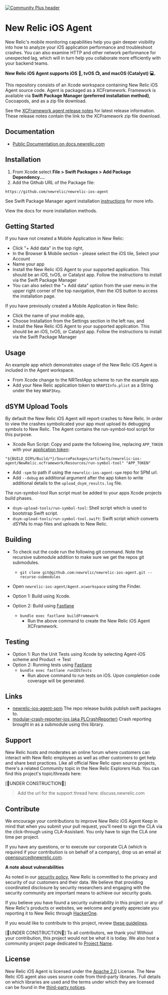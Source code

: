 [![Community Plus header](https://github.com/newrelic/opensource-website/raw/main/src/images/categories/Community_Plus.png)](https://opensource.newrelic.com/oss-category/#community-plus)

# New Relic iOS Agent
New Relic's mobile monitoring capabilities help you gain deeper visibility into how to analyze your iOS application performance and troubleshoot crashes. You can also examine HTTP and other network performance for unexpected lag, which will in turn help you collaborate more efficiently with your backend teams.

**New Relic iOS Agent supports iOS 📱, tvOS 📺, and macOS (Catalyst) 💻.**

This repository consists of an Xcode workspace containing New Relic iOS Agent source code. Agent is packaged as a XCFramework.  Framework is available via **Swift Package Manager (preferred installation method)**, Cocoapods, and as a zip file download.

See the [XCFramework agent release notes](https://docs.newrelic.com/docs/release-notes/mobile-release-notes/xcframework-release-notes/) for latest release information. These release notes contain the link to the XCFramework zip file download.

## Documentation
- [Public Documentation on docs.newrelic.com](https://docs.newrelic.com/docs/mobile-monitoring/new-relic-mobile-ios/get-started/introduction-new-relic-mobile-ios)

## Installation
1. From Xcode select **File > Swift Packages > Add Package Dependency...**.
2. Add the Github URL of the Package file:
  
  ```
  https://github.com/newrelic/newrelic-ios-agent
  ```
See Swift Package Manager agent installation [instructions](https://docs.newrelic.com/docs/mobile-monitoring/new-relic-mobile-ios/installation/spm-installation/) for more info.

View the docs for more installation methods.

## Getting Started
If you have not created a Mobile Application in New Relic:

* Click "+ Add data" in the top right,
* In the Browser & Mobile section - please select the iOS tile, Select your Account
* Name your app
* Install the New Relic iOS Agent to your supported application. This should be an iOS, tvOS, or Catalyst app. Follow the instructions to install via the Swift Package Manager
* You can also select the "+ Add data" option from the user menu in the upper right corner of the top navigation, then the iOS button to access the installation page.

If you have previously created a Mobile Application in New Relic:

* Click the name of your mobile app,
* Choose Installation from the Settings section in the left nav, and
* Install the New Relic iOS Agent to your supported application. This should be an iOS, tvOS, or Catalyst app. Follow the instructions to install via the Swift Package Manager

## Usage
An example app which demonstrates usage of the New Relic iOS Agent is included in the Agent workspace. 

- From Xcode change to the NRTestApp scheme to run the example app.
- Add your New Relic application token to `NRAPIInfo.plist` as a String under the key `NRAPIKey`.

## dSYM Upload Tools

By default the New Relic iOS Agent will report crashes to New Relic. In order to view the crashes symbolicated your app must upload its debugging symbols to New Relic. The Agent contains the run-symbol-tool script for this purpose.

- Xcode Run Script: Copy and paste the following line, replacing `APP_TOKEN` with your [application token](https://docs.newrelic.com/docs/mobile-monitoring/new-relic-mobile/maintenance/viewing-your-application-token):
```
"${BUILD_DIR%/Build/*}/SourcePackages/artifacts/newrelic-ios-agent/NewRelic.xcframework/Resources/run-symbol-tool" "APP_TOKEN"
```
- Add `-spm` to path if using the `newrelic-ios-agent-spm` repo for SPM url.
- Add `--debug` as additional argument after the app token to write additional details to the `upload_dsym_results.log` file.

The run-symbol-tool Run script must be added to your apps Xcode projects build phases.

- `dsym-upload-tools/run-symbol-tool`: Shell script which is used to bootstrap Swift script.
- `dsym-upload-tools/run-symbol-tool.swift`: Swift script which converts dSYMs to map files and uploads to New Relic.

## Building
- To check out the code run the following git command. Note the recursive submodule addition to make sure we get the repos git submodules.
    - `git clone git@github.com:newrelic/newrelic-ios-agent.git --recurse-submodules`

- Open `newrelic-ios-agent/Agent.xcworkspace` using the Finder.
- Option 1: Build using Xcode.
- Option 2: Build using [Fastlane](https://docs.fastlane.tools/)
    - `bundle exec fastlane buildFramework`
        - Run the above command to create the New Relic iOS Agent XCFramework.

## Testing
- Option 1: Run the Unit Tests using Xcode by selecting Agent-iOS scheme and Product -> Test
- Option 2: Running tests using [Fastlane](https://docs.fastlane.tools/)
    - `bundle exec fastlane runIOSTests`
        - Run above command to run tests on iOS. Upon completion code coverage will be generated.

## Links
- [newrelic-ios-agent-spm](https://github.com/newrelic/newrelic-ios-agent-spm) The repo release builds publish swift packages to.
- [modular-crash-reporter-ios (aka PLCrashReporter)](https://github.com/microsoft/plcrashreporter) Crash reporting brought in as a submodule using this library.

## Support

New Relic hosts and moderates an online forum where customers can interact with New Relic employees as well as other customers to get help and share best practices. Like all official New Relic open source projects, there's a related Community topic in the New Relic Explorers Hub. You can find this project's topic/threads here:

[🚧UNDER CONSTRUCTION🚧]
>Add the url for the support thread here: discuss.newrelic.com

## Contribute

We encourage your contributions to improve New Relic iOS Agent Keep in mind that when you submit your pull request, you'll need to sign the CLA via the click-through using CLA-Assistant. You only have to sign the CLA one time per project.

If you have any questions, or to execute our corporate CLA (which is required if your contribution is on behalf of a company), drop us an email at opensource@newrelic.com.

**A note about vulnerabilities**

As noted in our [security policy](../../security/policy), New Relic is committed to the privacy and security of our customers and their data. We believe that providing coordinated disclosure by security researchers and engaging with the security community are important means to achieve our security goals.

If you believe you have found a security vulnerability in this project or any of New Relic's products or websites, we welcome and greatly appreciate you reporting it to New Relic through [HackerOne](https://hackerone.com/newrelic).

If you would like to contribute to this project, review [these guidelines](./CONTRIBUTING.md).

[🚧UNDER CONSTRUCTION🚧]
To all contributors, we thank you!  Without your contribution, this project would not be what it is today.  We also host a community project page dedicated to [Project Name](<LINK TO https://opensource.newrelic.com/projects/... PAGE>).

## License
New Relic iOS Agent is licensed under the [Apache 2.0](http://apache.org/licenses/LICENSE-2.0.txt) License.
The New Relic iOS agent also uses source code from third-party libraries. Full details on which libraries are used and the terms under which they are licensed can be found  in the [third-party notices](./THIRD_PARTY_NOTICES.md).
